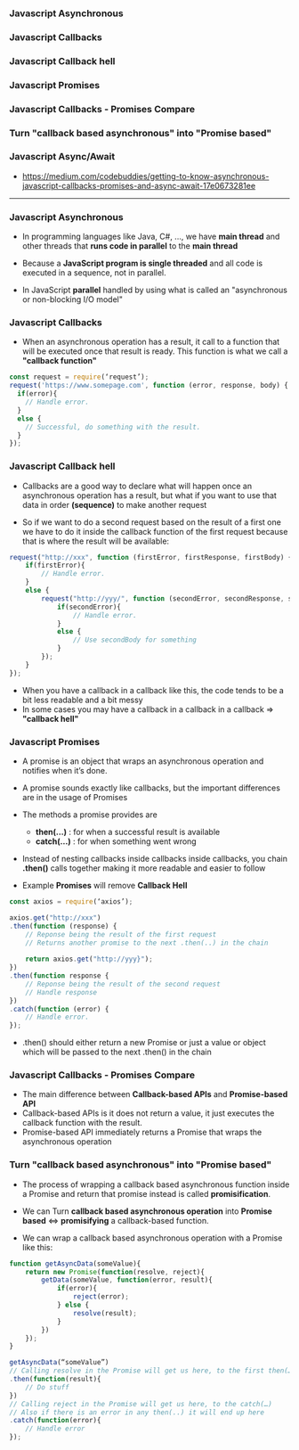 ### Javascript Asynchronous
### Javascript Callbacks
### Javascript Callback hell
### Javascript Promises
### Javascript Callbacks - Promises Compare
### Turn "callback based asynchronous" into "Promise based"
### Javascript Async/Await

* https://medium.com/codebuddies/getting-to-know-asynchronous-javascript-callbacks-promises-and-async-await-17e0673281ee

-----------------------------------------------------

### Javascript Asynchronous

* In programming languages like Java, C#, ..., we have **main thread** and other threads that **runs code in parallel** to the **main thread**

* Because a **JavaScript program is single threaded** and all code is executed in a sequence, not in parallel.

* In JavaScript **parallel** handled by using what is called an "asynchronous or non-blocking I/O model"

### Javascript Callbacks

* When an asynchronous operation has a result, it call to a function that will be executed once that result is ready. This function is what we call a **"callback function"**

```js
const request = require(‘request’);
request('https://www.somepage.com', function (error, response, body) {
  if(error){
    // Handle error.
  }
  else {
    // Successful, do something with the result.
  }
});
```

### Javascript Callback hell

* Callbacks are a good way to declare what will happen once an asynchronous operation has a result, but what if you want to use that data in order **(sequence)** to make another request

* So if we want to do a second request based on the result of a first one we have to do it inside the callback function of the first request because that is where the result will be available:

```js
request("http://xxx", function (firstError, firstResponse, firstBody) {
    if(firstError){
        // Handle error.
    }
    else {
        request("http://yyy/", function (secondError, secondResponse, secondBody) {
            if(secondError){
                // Handle error.
            }
            else {
                // Use secondBody for something
            }
        });
    }
});
```

* When you have a callback in a callback like this, the code tends to be a bit less readable and a bit messy
* In some cases you may have a callback in a callback in a callback => **"callback hell"**

### Javascript Promises

* A promise is an object that wraps an asynchronous operation and notifies when it’s done.
* A promise sounds exactly like callbacks, but the important differences are in the usage of Promises
* The methods a promise provides are 
  * **then(…)**  : for when a successful result is available
  * **catch(…)** : for when something went wrong
  
* Instead of nesting callbacks inside callbacks inside callbacks, you chain **.then()** calls together making it more readable and easier to follow
* Example **Promises** will remove **Callback Hell**
  
```js
const axios = require(‘axios’);

axios.get("http://xxx")
.then(function (response) { 
    // Reponse being the result of the first request
    // Returns another promise to the next .then(..) in the chain
    
    return axios.get("http://yyy}");
})
.then(function response { 
    // Reponse being the result of the second request
    // Handle response
})
.catch(function (error) {
    // Handle error.
});
```

* .then() should either return a new Promise or just a value or object which will be passed to the next .then() in the chain

### Javascript Callbacks - Promises Compare

* The main difference between **Callback-based APIs** and **Promise-based API**
* Callback-based APIs is it does not return a value, it just executes the callback function with the result.
* Promise-based API immediately returns a Promise that wraps the asynchronous operation


### Turn "callback based asynchronous" into "Promise based"

* The process of wrapping a callback based asynchronous function inside a Promise and return that promise instead is called **promisification**. 

* We can Turn **callback based asynchronous operation** into **Promise based** <=> **promisifying** a callback-based function.

* We can wrap a callback based asynchronous operation with a Promise like this:

```js
function getAsyncData(someValue){
    return new Promise(function(resolve, reject){
        getData(someValue, function(error, result){
            if(error){
                reject(error);
            } else {
                resolve(result);
            }
        })
    });
}
```

```js
getAsyncData(“someValue”)
// Calling resolve in the Promise will get us here, to the first then(…)
.then(function(result){
    // Do stuff
})
// Calling reject in the Promise will get us here, to the catch(…)
// Also if there is an error in any then(..) it will end up here
.catch(function(error){
    // Handle error
});
```



















